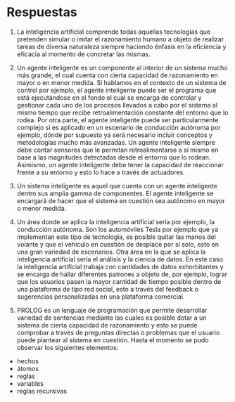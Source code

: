 # Respuestas

1. La inteligencia artificial comprende todas aquellas tecnologías que pretenden simular o imitar el razonamiento humano a objeto de realizar tareas de diversa naturaleza siempre haciendo énfasis en la eficiencia y eficacia al momento de concretar las mismas. 

2. Un agente inteligente es un componente al interior de un sistema mucho más grande, el cual cuenta con cierta capacidad de razonamiento en mayor o en menor medida. Si hablamos en el contexto de un sistema de control por ejemplo, el agente inteligente puede ser el programa que está ejecutándose en el fondo el cual se encarga de controlar y gestionar cada uno de los procesos llevados a cabo por el sistema al mismo tiempo que recibe retroalimentación constante del entorno que lo rodea. Por otra parte, el agente inteligente puede ser particularmente complejo si es aplicado en un escenario de conducción autónoma por ejemplo, dónde por supuesto ya será necesario incluir conceptos y metodologías mucho más avanzadas. Un agente inteligente siempre debe contar sensores que le permitan retroalimentarse a sí mismo en base a las magnitudes detectadas desde el entorno que lo rodean. Asimismo, un agente inteligente debe tener la capacidad de reaccionar frente a su entorno y esto lo hace a través de actuadores.

3. Un sistema inteligente es aquel que cuenta con un agente inteligente dentro sus amplia gamma de componentes. El agente inteligente se encargará de hacer que el sistema en cuestión sea autónomo en mayor o menor medida.

4. Un área donde se aplica la inteligencia artificial sería por ejemplo, la conducción autónoma. Son los automóviles Tesla por ejemplo que ya implementan este tipo de tecnología, es posible quitar las manos del volante y que el vehículo en cuestión de desplace por sí solo, esto en una gran variedad de escenarios. Otra área en la que se aplica la inteligencia artificial sería el análisis y la ciencia de datos. En este caso la inteligencia artificial trabaja con cantidades de datos exhorbitantes y se encarga de hallar diferentes patrones a objeto de, por ejemplo, lograr que los usuarios pasen la mayor cantidad de tiempo posible dentro de una plataforma de tipo red social, esto a través del feedback o sugerencias personalizadas en una plataforma comercial.

5. PROLOG es un lenguaje de programación que permite desarrollar variedad de sentencias mediante las cuales es posible dotar a un sistema de cierta capacidad de razonamiento y esto se puede comprobar a través de preguntas directas o problemas que el usuario puede plantear al sistema en cuestión.
   Hasta el momento se pudo observar los siguientes elementos:
- hechos
- átomos
- reglas
- variables
- reglas recursivas
